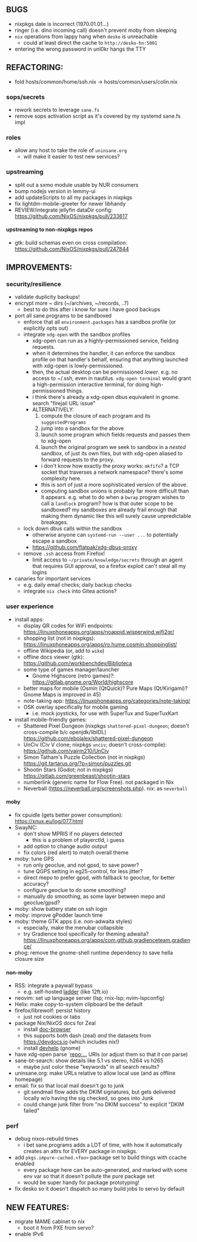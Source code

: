 ## BUGS
- nixpkgs date is incorrect (1970.01.01...)
- ringer (i.e. dino incoming call) doesn't prevent moby from sleeping
- `nix` operations from lappy hang when `desko` is unreachable
  - could at least direct the cache to `http://desko-hn:5001`
- entering the wrong password in unl0kr hangs the TTY

## REFACTORING:

- fold hosts/common/home/ssh.nix -> hosts/common/users/colin.nix

### sops/secrets
- rework secrets to leverage `sane.fs`
- remove sops activation script as it's covered by my systemd sane.fs impl

### roles
- allow any host to take the role of `uninsane.org`
  - will make it easier to test new services?

### upstreaming
- split out a sxmo module usable by NUR consumers
- bump nodejs version in lemmy-ui
- add updateScripts to all my packages in nixpkgs
- fix lightdm-mobile-greeter for newer libhandy
- REVIEW/integrate jellyfin dataDir config: <https://github.com/NixOS/nixpkgs/pull/233617>

#### upstreaming to non-nixpkgs repos
- gtk: build schemas even on cross compilation: <https://github.com/NixOS/nixpkgs/pull/247844>


## IMPROVEMENTS:
### security/resilience
- validate duplicity backups!
- encrypt more ~ dirs (~/archives, ~/records, ..?)
  - best to do this after i know for sure i have good backups
- port all sane.programs to be sandboxed
  - enforce that all `environment.packages` has a sandbox profile (or explicitly opts out)
  - integrate `xdg-open` with the sandbox profiles
    - xdg-open can run as a highly-permissioned service, fielding requests.
    - when it determines the handler, it can enforce the sandbox profile on that handler's behalf,
      ensuring that anything launched with xdg-open is lowly-permissioned.
    - then, the actual desktop can be permissioned *lower*. e.g. no access to ~/.ssh, even in nautilus.
      `xdg-open terminal` would grant a high-permission interactive terminal, for doing high-permissioned things.
    - i think there's already a xdg-open dbus equivalent in gnome. search "firejail URL issue"
    - ALTERNATIVELY:
      1. compute the closure of each program and its `suggestedPrograms`
      2. jump into a sandbox for the above
      3. launch some program which fields requests and passes them to xdg-open
      4. launch the original program we seek to sandbox in a _nested_ sandbox, of just its own files, but with xdg-open aliased to forward requests to the proxy.
      - i don't know how exactly the proxy works: `mkfifo`? a TCP socket that traverses a network namespace? there's some complexity here.
      - this is sort of just a more sophisticated version of the above.
      - computing sandbox unions is probably far more difficult than it appears. e.g. what to do when a `bwrap` program wishes to call a `landlock` program? how is that outer scope to be sandboxed? my sandboxes are already frail enough that making them dynamic like this will surely cause unpredictable breakages.
  - lock down dbus calls within the sandbox
    - otherwise anyone can `systemd-run --user ...` to potentially escape a sandbox
    - <https://github.com/flatpak/xdg-dbus-proxy>
  - remove `.ssh` access from Firefox!
    - limit access to `~/private/knowledge/secrets` through an agent that requires GUI approval, so a firefox exploit can't steal all my logins
- canaries for important services
  - e.g. daily email checks; daily backup checks
  - integrate `nix check` into Gitea actions?

### user experience
- install apps:
  - display QR codes for WiFi endpoints: <https://linuxphoneapps.org/apps/noappid.wisperwind.wifi2qr/>
  - shopping list (not in nixpkgs): <https://linuxphoneapps.org/apps/ro.hume.cosmin.shoppinglist/>
  - offline Wikipedia (or, add to `wike`)
  - offline docs viewer (gtk): <https://github.com/workbenchdev/Biblioteca>
  - some type of games manager/launcher
    - Gnome Highscore (retro games)?: <https://gitlab.gnome.org/World/highscore>
  - better maps for mobile (Osmin (QtQuick)? Pure Maps (Qt/Kirigami)? Gnome Maps is improved in 45)
  - note-taking app: <https://linuxphoneapps.org/categories/note-taking/>
  - OSK overlay specifically for mobile gaming
    - i.e. mock joysticks, for use with SuperTux and SuperTuxKart
- install mobile-friendly games:
  - Shattered Pixel Dungeon (nixpkgs `shattered-pixel-dungeon`; doesn't cross-compile b/c openjdk/libIDL) <https://github.com/ebolalex/shattered-pixel-dungeon>
  - UnCiv (Civ V clone; nixpkgs `unciv`; doesn't cross-compile):  <https://github.com/yairm210/UnCiv>
  - Simon Tatham's Puzzle Collection (not in nixpkgs) <https://git.tartarus.org/?p=simon/puzzles.git>
  - Shootin Stars  (Godot; not in nixpkgs) <https://gitlab.com/greenbeast/shootin-stars>
  - numberlink (generic name for Flow Free). not packaged in Nix
  - Neverball (https://neverball.org/screenshots.php). nix: as `neverball`

#### moby
- fix cpuidle (gets better power consumption): <https://xnux.eu/log/077.html>
- SwayNC:
  - don't show MPRIS if no players detected
    - this is a problem of playerctld, i guess
  - add option to change audio output
  - fix colors (red alert) to match overall theme
- moby: tune GPS
  - run only geoclue, and not gpsd, to save power?
  - tune QGPS setting in eg25-control, for less jitter?
  - direct mepo to prefer gpsd, with fallback to geoclue, for better accuracy?
  - configure geoclue to do some smoothing?
  - manually do smoothing, as some layer between mepo and geoclue/gpsd?
- moby: show battery state on ssh login
- moby: improve gPodder launch time
- moby: theme GTK apps (i.e. non-adwaita styles)
  - especially, make the menubar collapsible
  - try Gradience tool specifically for theming adwaita? <https://linuxphoneapps.org/apps/com.github.gradienceteam.gradience/>
- phog: remove the gnome-shell runtime dependency to save hella closure size

#### non-moby
- RSS: integrate a paywall bypass
  - e.g. self-hosted [ladder](https://github.com/everywall/ladder) (like 12ft.io)
- neovim: set up language server (lsp; rnix-lsp; nvim-lspconfig)
- Helix: make copy-to-system clipboard be the default
- firefox/librewolf: persist history
  - just not cookies or tabs
- package Nix/NixOS docs for Zeal
  - install [doc-browser](https://github.com/qwfy/doc-browser)
  - this supports both dash (zeal) *and* the datasets from <https://devdocs.io> (which includes nix!)
  - install [devhelp](https://wiki.gnome.org/Apps/Devhelp)  (gnome)
- have xdg-open parse `<repo:...> URIs (or adjust them so that it _can_ parse)
- sane-bt-search: show details like 5.1 vs stereo, h264 vs h265
  - maybe just color these "keywords" in all search results?
- uninsane.org: make URLs relative to allow local use (and as offline homepage)
- email: fix so that local mail doesn't go to junk
  - git sendmail flow adds the DKIM signatures, but gets delivered locally w/o having the sig checked, so goes into Junk
  - could change junk filter from "no DKIM success" to explicit "DKIM failed"

### perf
- debug nixos-rebuild times
  - i bet sane.programs adds a LOT of time, with how it automatically creates an attrs for EVERY package in nixpkgs.
- add `pkgs.impure-cached.<foo>` package set to build things with ccache enabled
  - every package here can be auto-generated, and marked with some env var so that it doesn't pollute the pure package set
  - would be super handy for package prototyping!
- fix desko so it doesn't dispatch so many build jobs to servo by default

## NEW FEATURES:
- migrate MAME cabinet to nix
  - boot it from PXE from servo?
- enable IPv6
